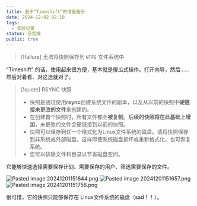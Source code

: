 ```yaml
---
title: 基于“Timeshift”的增量备份
date: 2024-12-02 02:10
tags:
  - 实验记录
status: 已完成
public: true
---
```

>[!failure] 无法将快照保存到 `NTFS` 文件系统中

“Timeshift” 的话，使用起来很方便，基本就是傻瓜式操作。打开向导，然后……然后对着看、对这选就对了。

>[!quote] RSYNC 快照
> - 快照是通过使用**rsync**创建系统文件的副本，以及从以前的快照中**硬链接未更改的文件**来创建的。
> - 在创建首个快照时，所有文件都会**被复制**。**后续的快照将在此基础上增加**，未更改的文件会硬链接到以前的快照。
> - 快照可以保存到任一个格式化为Linux文件系统的磁盘。请将快照保存到非系统或外部磁盘，这样即使系统磁盘损坏或重新格式化，也可恢复系统。
> - 您可以排除文件和目录以节省磁盘空间。

它能够快速选择需要保存计划、需要保存的用户、筛选需要保存的文件。

![Pasted image 20241201151844.png](https://cdn.sockingpanda.com/79f2bc839eb587c28a4feac240670449.png)
![Pasted image 20241201151657.png](https://cdn.sockingpanda.com/11cd999573c5e0972bdb361f94a9158a.png)
![Pasted image 20241201151756.png](https://cdn.sockingpanda.com/5408de5a77ffb9ca51ae537e43afdb83.png)

很可惜，它的快照只能够保存在 Linux文件系统的磁盘（sad！！）。
